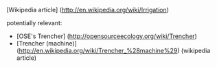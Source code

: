 [Wikipedia article] (http://en.wikipedia.org/wiki/Irrigation)

potentially relevant:
- [OSE's Trencher] (http://opensourceecology.org/wiki/Trencher)
- [Trencher (machine)] (http://en.wikipedia.org/wiki/Trencher_%28machine%29) (wikipedia article) 
